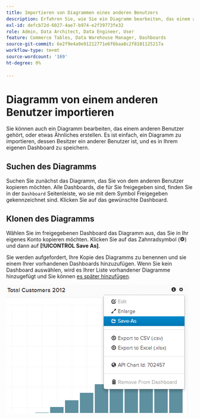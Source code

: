 ```yaml
---
title: Importieren von Diagrammen eines anderen Benutzers
description: Erfahren Sie, wie Sie ein Diagramm bearbeiten, das einem anderen Benutzer gehört, oder etwas Ähnliches erstellen.
exl-id: defcb72d-6027-4ae7-b974-e2f39773fe32
role: Admin, Data Architect, Data Engineer, User
feature: Commerce Tables, Data Warehouse Manager, Dashboards
source-git-commit: 6e2f9e4a9e91212771e6f6baa8c2f8101125217a
workflow-type: tm+mt
source-wordcount: '169'
ht-degree: 0%

---
```


# Diagramm von einem anderen Benutzer importieren

Sie können auch ein Diagramm bearbeiten, das einem anderen Benutzer gehört, oder etwas Ähnliches erstellen. Es ist einfach, ein Diagramm zu importieren, dessen Besitzer ein anderer Benutzer ist, und es in Ihrem eigenen Dashboard zu speichern.

## Suchen des Diagramms

Suchen Sie zunächst das Diagramm, das Sie von dem anderen Benutzer kopieren möchten. Alle Dashboards, die für Sie freigegeben sind, finden Sie in der `Dashboard` Seitenleiste, wo sie mit dem Symbol Freigegeben gekennzeichnet sind. Klicken Sie auf das gewünschte Dashboard.

## Klonen des Diagramms

Wählen Sie im freigegebenen Dashboard das Diagramm aus, das Sie in Ihr eigenes Konto kopieren möchten. Klicken Sie auf das Zahnradsymbol (![](../../assets/gear-icon.png)) und dann auf **[!UICONTROL Save As]**.

Sie werden aufgefordert, Ihre Kopie des Diagramms zu benennen und sie einem Ihrer vorhandenen Dashboards hinzuzufügen. Wenn Sie kein Dashboard auswählen, wird es Ihrer Liste vorhandener Diagramme hinzugefügt und Sie können [es später hinzufügen](../../data-user/dashboards/add-charts-dashboard.md).

![Kunden insgesamt](../../assets/total-customers.png)
